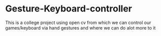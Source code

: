# Gesture-Keyboard-controller
This is a college project using open cv from which we can control our games/keyboard via hand gestures and where we can do alot more to it
